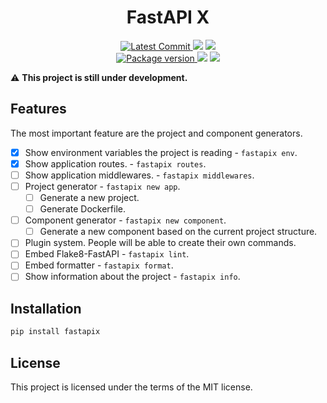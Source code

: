 <h1 align="center">
    <strong>FastAPI X</strong>
</h1>
<p align="center">
    <a href="https://github.com/Kludex/fastapix" target="_blank">
        <img src="https://img.shields.io/github/last-commit/Kludex/fastapix" alt="Latest Commit">
    </a>
        <img src="https://img.shields.io/github/workflow/status/Kludex/fastapix/CI">
        <img src="https://img.shields.io/codecov/c/github/Kludex/fastapix">
    <br />
    <a href="https://pypi.org/project/fastapix" target="_blank">
        <img src="https://img.shields.io/pypi/v/fastapix" alt="Package version">
    </a>
    <img src="https://img.shields.io/pypi/pyversions/fastapix">
    <img src="https://img.shields.io/github/license/Kludex/fastapix">
</p>

:warning: **This project is still under development.**

## Features

The most important feature are the project and component generators.

- [X] Show environment variables the project is reading - `fastapix env`.
- [X] Show application routes. - `fastapix routes`.
- [ ] Show application middlewares. - `fastapix middlewares`.
- [ ] Project generator - `fastapix new app`.
    - [ ] Generate a new project.
    - [ ] Generate Dockerfile.
- [ ] Component generator - `fastapix new component`.
    - [ ] Generate a new component based on the current project structure.
- [ ] Plugin system. People will be able to create their own commands.
- [ ] Embed Flake8-FastAPI - `fastapix lint`.
- [ ] Embed formatter - `fastapix format`.
- [ ] Show information about the project - `fastapix info`.

## Installation

```bash
pip install fastapix
```

## License

This project is licensed under the terms of the MIT license.
